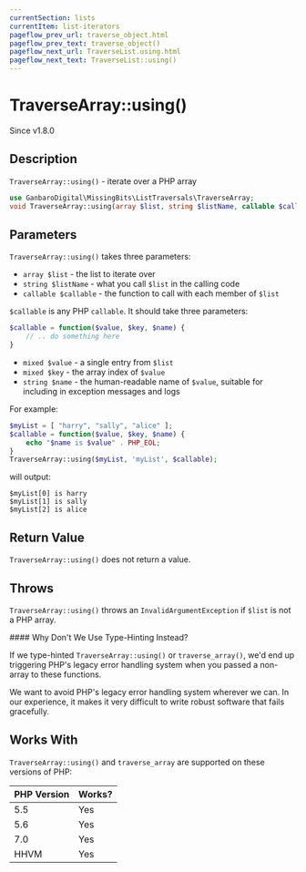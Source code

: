 ```yaml
---
currentSection: lists
currentItem: list-iterators
pageflow_prev_url: traverse_object.html
pageflow_prev_text: traverse_object()
pageflow_next_url: TraverseList.using.html
pageflow_next_text: TraverseList::using()
---
```


# TraverseArray::using()

<div class="callout info" markdown="1">
Since v1.8.0
</div>

## Description

`TraverseArray::using()` - iterate over a PHP array

```php
use GanbaroDigital\MissingBits\ListTraversals\TraverseArray;
void TraverseArray::using(array $list, string $listName, callable $callable);
```

## Parameters

`TraverseArray::using()` takes three parameters:

* `array $list` - the list to iterate over
* `string $listName` - what you call `$list` in the calling code
* `callable $callable` - the function to call with each member of `$list`

`$callable` is any PHP `callable`. It should take three parameters:

```php
$callable = function($value, $key, $name) {
    // .. do something here
}
```

* `mixed $value` - a single entry from `$list`
* `mixed $key` - the array index of `$value`
* `string $name` - the human-readable name of `$value`, suitable for including in exception messages and logs

For example:

```php
$myList = [ "harry", "sally", "alice" ];
$callable = function($value, $key, $name) {
    echo "$name is $value" . PHP_EOL;
}
TraverseArray::using($myList, 'myList', $callable);
```

will output:

    $myList[0] is harry
    $myList[1] is sally
    $myList[2] is alice

## Return Value

`TraverseArray::using()` does not return a value.

## Throws

`TraverseArray::using()` throws an `InvalidArgumentException` if `$list` is not a PHP array.

<div class="callout info" markdown="1">
#### Why Don't We Use Type-Hinting Instead?

If we type-hinted `TraverseArray::using()` or `traverse_array()`, we'd end up triggering PHP's legacy error handling system when you passed a non-array to these functions.

We want to avoid PHP's legacy error handling system wherever we can. In our experience, it makes it very difficult to write robust software that fails gracefully.
</div>

## Works With

`TraverseArray::using()` and `traverse_array` are supported on these versions of PHP:

PHP Version | Works?
------------|-------
5.5 | Yes
5.6 | Yes
7.0 | Yes
HHVM | Yes
